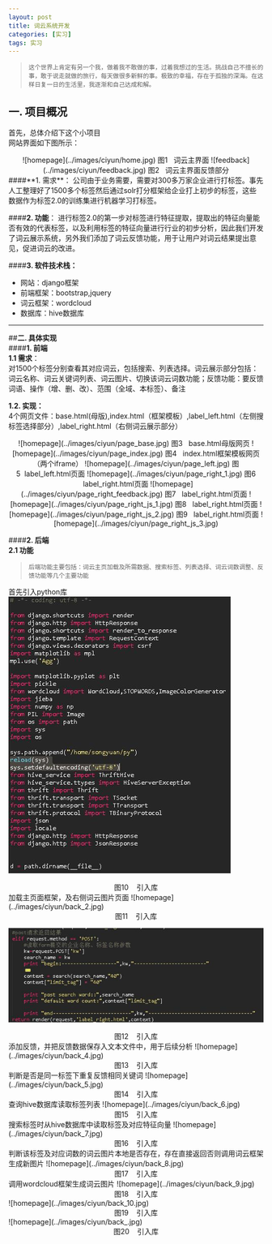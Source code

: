 ```yaml
---
layout: post
title: 词云系统开发
categories: [实习]
tags: 实习
---
```


>     这个世界上肯定有另一个我，做着我不敢做的事，过着我想过的生活。挑战自己不擅长的事，敢于说走就做的旅行，每天做很多新鲜的事。极致的幸福，存在于孤独的深海。在这样日复一日的生活里，我逐渐和自己达成和解。

## 一.  项目概况
首先，总体介绍下这个小项目  
网站界面如下图所示：  
<center>
![homepage](../images/ciyun/home.jpg)  
图1 &nbsp;&nbsp;词云主界面    
![feedback](../images/ciyun/feedback.jpg)   
图2 &nbsp;&nbsp;词云主界面反馈部分  
</center> 
####**1. 需求**：
公司由于业务需要，需要对300多万家企业进行打标签。事先人工整理好了1500多个标签然后通过solr打分框架给企业打上初步的标签，这些数据作为标签2.0的训练集进行机器学习打标签。  

####**2. 功能**：
进行标签2.0的第一步对标签进行特征提取，提取出的特征向量能否有效的代表标签，以及利用标签的特征向量进行行业的初步分析，因此我们开发了词云展示系统，另外我们添加了词云反馈功能，用于让用户对词云结果提出意见，促进词云的改进。


####**3. 软件技术栈：**  
- 网站：django框架  
- 前端框架：bootstrap,jquery  
- 词云框架：wordcloud  
- 数据库：hive数据库

---

##**二. 具体实现**  
####**1. 前端**   
**1.1 需求**：  
  对1500个标签分别查看其对应词云，包括搜索、列表选择。词云展示部分包括：词云名称、词云关键词列表、词云图片、切换该词云词数功能；反馈功能：要反馈词语、操作（增、删、改）、范围（全域、本标签）、备注

**1.2. 实现：**  
4个网页文件：base.html(母版),index.html（框架模板）,label_left.html（左侧搜标签选择部分）,label_right.html（右侧词云展示部分）
<center>
![homepage](../images/ciyun/page_base.jpg)  
图3 &nbsp;&nbsp;base.html母版网页  
![homepage](../images/ciyun/page_index.jpg)  
图4 &nbsp;&nbsp;index.html框架模板网页（两个iframe）      
![homepage](../images/ciyun/page_left.jpg)  
图5&nbsp;&nbsp;label_left.html页面    
![homepage](../images/ciyun/page_right_1.jpg)  
图6 &nbsp;&nbsp;label_right.html页面    
![homepage](../images/ciyun/page_right_feedback.jpg)  
图7 &nbsp;&nbsp;label_right.html页面    
![homepage](../images/ciyun/page_right_js_1.jpg)  
图8 &nbsp;&nbsp;label_right.html页面      
![homepage](../images/ciyun/page_right_js_2.jpg)  
图9 &nbsp;&nbsp;label_right.html页面    
![homepage](../images/ciyun/page_right_js_3.jpg)    
</center>


####**2. 后端**   
**2.1 功能**  
>     后端功能主要包括：词云主页加载及所需数据、搜索标签、列表选择、词云词数调整、反馈功能等几个主要功能

首先引入python库  
![homepage](../images/ciyun/back_1.jpg) 
<center>图10 &nbsp;&nbsp; 引入库</center>
加载主页面框架，及右侧词云图片页面  
![homepage](../images/ciyun/back_2.jpg)
<center>图11 &nbsp;&nbsp; 引入库</center>

![homepage](../images/ciyun/back_3.jpg)  
<center>图12 &nbsp;&nbsp; 引入库</center>
添加反馈，并把反馈数据保存入文本文件中，用于后续分析  
![homepage](../images/ciyun/back_4.jpg)  
<center>图13 &nbsp;&nbsp; 引入库</center>
判断是否是同一标签下重复反馈相同关键词  
![homepage](../images/ciyun/back_5.jpg)  
<center>图14 &nbsp;&nbsp; 引入库</center>
查询hive数据库读取标签列表  
![homepage](../images/ciyun/back_6.jpg)  
<center>图15 &nbsp;&nbsp; 引入库</center>
搜索标签时从hive数据库中读取标签及对应特征向量  
![homepage](../images/ciyun/back_7.jpg)  
<center>图16 &nbsp;&nbsp; 引入库</center>
判断该标签及对应词数的词云图片本地是否存在，存在直接返回否则调用词云框架生成新图片  
![homepage](../images/ciyun/back_8.jpg)  
<center>图17 &nbsp;&nbsp; 引入库</center>
调用wordcloud框架生成词云图片  
![homepage](../images/ciyun/back_9.jpg)  
<center>图18 &nbsp;&nbsp; 引入库</center>
![homepage](../images/ciyun/back_10.jpg) 
<center>图19 &nbsp;&nbsp; 引入库</center> 
![homepage](../images/ciyun/back_.jpg)  
<center>图20 &nbsp;&nbsp; 引入库</center>






  

